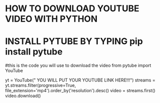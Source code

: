 # HOW TO DOWNLOAD YOUTUBE VIDEO WITH PYTHON
# INSTALL PYTUBE BY TYPING pip install pytube

#this is the code you will use to download the video
from pytube import YouTube

yt = YouTube(" YOU WILL PUT YOUR YOUTUBE LINK HERE!!!")
streams = yt.streams.filter(progressive=True, file_extension='mp4').order_by('resolution').desc()
video = streams.first()
video.download()

